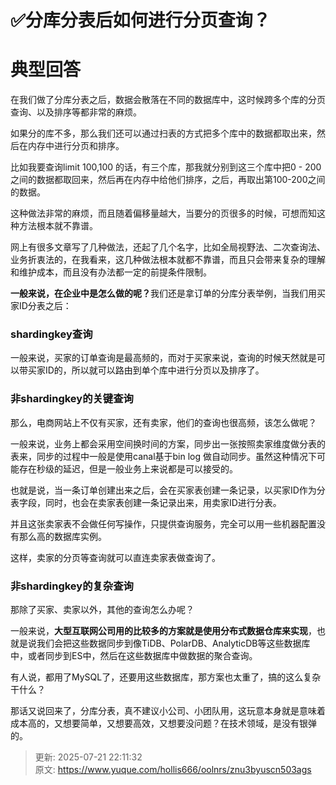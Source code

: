 # ✅分库分表后如何进行分页查询？

# 典型回答


在我们做了分库分表之后，数据会散落在不同的数据库中，这时候跨多个库的分页查询、以及排序等都非常的麻烦。



如果分的库不多，那么我们还可以通过扫表的方式把多个库中的数据都取出来，然后在内存中进行分页和排序。



比如我要查询limit 100,100 的话，有三个库，那我就分别到这三个库中把0 - 200之间的数据都取回来，然后再在内存中给他们排序，之后，再取出第100-200之间的数据。



这种做法非常的麻烦，而且随着偏移量越大，当要分的页很多的时候，可想而知这种方法根本就不靠谱。



网上有很多文章写了几种做法，还起了几个名字，比如<font style="color:rgb(18, 18, 18);">全局视野法、二次查询法、业务折衷法的，在我看来，这几种做法根本就都不靠谱，而且只会带来复杂的理解和维护成本，而且没有办法都一定的前提条件限制。</font>

<font style="color:rgb(18, 18, 18);"></font>

**<font style="color:rgb(18, 18, 18);">一般来说，在企业中是怎么做的呢？</font>**<font style="color:rgb(18, 18, 18);">我们还是拿订单的分库分表举例，当我们用买家ID分表之后：</font>

<font style="color:rgb(18, 18, 18);"></font>

### <font style="color:rgb(18, 18, 18);">shardingkey查询</font>
<font style="color:rgb(18, 18, 18);">一般来说，买家的订单查询是最高频的，而对于买家来说，查询的时候天然就是可以带买家ID的，所以就可以路由到单个库中进行分页以及排序了。</font>

<font style="color:rgb(18, 18, 18);"></font>

### <font style="color:rgb(18, 18, 18);">非shardingkey的关键查询</font>
<font style="color:rgb(18, 18, 18);">那么，电商网站上不仅有买家，还有卖家，他们的查询也很高频，该怎么做呢？</font>

<font style="color:rgb(18, 18, 18);"></font>

<font style="color:rgb(18, 18, 18);">一般来说，业务上都会采用空间换时间的方案，同步出一张按照卖家维度做分表的表来，同步的过程中一般是使用canal基于bin log 做自动同步。虽然这种情况下可能存在秒级的延迟，但是一般业务上来说都是可以接受的。</font>

<font style="color:rgb(18, 18, 18);"></font>

<font style="color:rgb(18, 18, 18);">也就是说，当一条订单创建出来之后，会在买家表创建一条记录，以买家ID作为分表字段，同时，也会在卖家表创建一条记录出来，用卖家ID进行分表。</font>

<font style="color:rgb(18, 18, 18);"></font>

<font style="color:rgb(18, 18, 18);">并且这张卖家表不会做任何写操作，只提供查询服务，完全可以用一些机器配置没有那么高的数据库实例。</font>

<font style="color:rgb(18, 18, 18);"></font>

<font style="color:rgb(18, 18, 18);">这样，卖家的分页等查询就可以直连卖家表做查询了。</font>

<font style="color:rgb(18, 18, 18);"></font>

### <font style="color:rgb(18, 18, 18);">非shardingkey的复杂查询</font>
<font style="color:rgb(18, 18, 18);">那除了买家、卖家以外，其他的查询怎么办呢？</font>

<font style="color:rgb(18, 18, 18);"></font>

<font style="color:rgb(18, 18, 18);">一般来说，</font>**<font style="color:rgb(18, 18, 18);">大型互联网公司用的比较多的方案就是使用分布式数据仓库来实现</font>**<font style="color:rgb(18, 18, 18);">，也就是说我们会把这些数据同步到像TiDB、PolarDB、AnalyticDB等这些数据库中，或者同步到ES中，然后在这些数据库中做数据的聚合查询。</font>

<font style="color:rgb(18, 18, 18);"></font>

<font style="color:rgb(18, 18, 18);">有人说，都用了MySQL了，还要用这些数据库，那方案也太重了，搞的这么复杂干什么？</font>

<font style="color:rgb(18, 18, 18);"></font>

<font style="color:rgb(18, 18, 18);">那话又说回来了，分库分表，真不建议小公司、小团队用，这玩意本身就是意味着成本高的，又想要简单，又想要高效，又想要没问题？在技术领域，是没有银弹的。</font>



> 更新: 2025-07-21 22:11:32  
> 原文: <https://www.yuque.com/hollis666/oolnrs/znu3byuscn503ags>